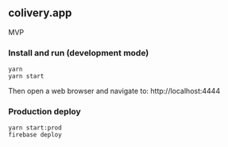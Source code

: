 ## colivery.app

MVP

### Install and run (development mode)

    yarn
    yarn start

Then open a web browser and navigate to: http://localhost:4444

### Production deploy

    yarn start:prod
    firebase deploy